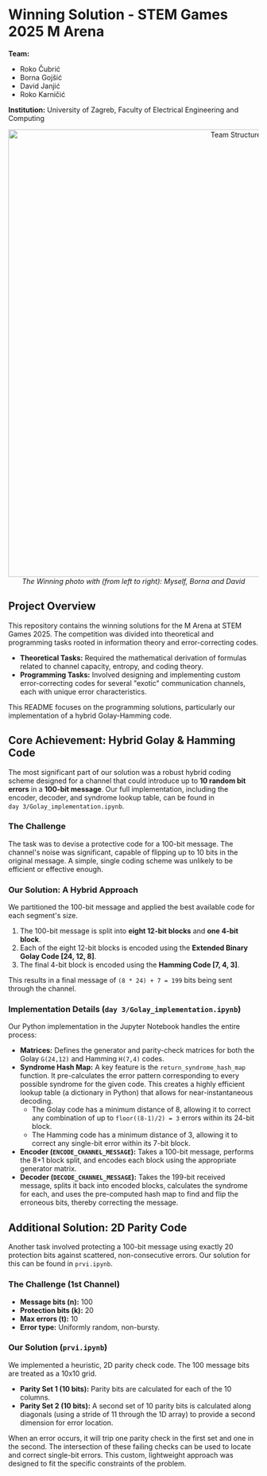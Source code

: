 # Winning Solution - STEM Games 2025 M Arena

**Team:**
*   Roko Čubrić
*   Borna Gojšić
*   David Janjić
*   Roko Karničić

**Institution:** University of Zagreb, Faculty of Electrical Engineering and Computing

<p align="center">
  <img src="images/pic1.jpg" alt="Team Structure" width="900"/>
  <br>
  <em>The Winning photo with (from left to right): Myself, Borna and David</em>
</p>

## Project Overview

This repository contains the winning solutions for the M Arena at STEM Games 2025. The competition was divided into theoretical and programming tasks rooted in information theory and error-correcting codes.

*   **Theoretical Tasks:** Required the mathematical derivation of formulas related to channel capacity, entropy, and coding theory.
*   **Programming Tasks:** Involved designing and implementing custom error-correcting codes for several "exotic" communication channels, each with unique error characteristics.

This README focuses on the programming solutions, particularly our implementation of a hybrid Golay-Hamming code.

## Core Achievement: Hybrid Golay & Hamming Code

The most significant part of our solution was a robust hybrid coding scheme designed for a channel that could introduce up to **10 random bit errors** in a **100-bit message**. Our full implementation, including the encoder, decoder, and syndrome lookup table, can be found in<br> `day 3/Golay_implementation.ipynb`.

### The Challenge

The task was to devise a protective code for a 100-bit message. The channel's noise was significant, capable of flipping up to 10 bits in the original message. A simple, single coding scheme was unlikely to be efficient or effective enough.

### Our Solution: A Hybrid Approach

We partitioned the 100-bit message and applied the best available code for each segment's size.

1.  The 100-bit message is split into **eight 12-bit blocks** and **one 4-bit block**.
2.  Each of the eight 12-bit blocks is encoded using the **Extended Binary Golay Code [24, 12, 8]**.
3.  The final 4-bit block is encoded using the **Hamming Code [7, 4, 3]**.

This results in a final message of `(8 * 24) + 7 = 199` bits being sent through the channel.

### Implementation Details (`day 3/Golay_implementation.ipynb`)

Our Python implementation in the Jupyter Notebook handles the entire process:

*   **Matrices:** Defines the generator and parity-check matrices for both the Golay `G(24,12)` and Hamming `H(7,4)` codes.
*   **Syndrome Hash Map:** A key feature is the `return_syndrome_hash_map` function. It pre-calculates the error pattern corresponding to every possible syndrome for the given code. This creates a highly efficient lookup table (a dictionary in Python) that allows for near-instantaneous decoding.
    *   The Golay code has a minimum distance of 8, allowing it to correct any combination of up to `floor((8-1)/2) = 3` errors within its 24-bit block.
    *   The Hamming code has a minimum distance of 3, allowing it to correct any single-bit error within its 7-bit block.
*   **Encoder (`ENCODE_CHANNEL_MESSAGE`):** Takes a 100-bit message, performs the 8+1 block split, and encodes each block using the appropriate generator matrix.
*   **Decoder (`DECODE_CHANNEL_MESSAGE`):** Takes the 199-bit received message, splits it back into encoded blocks, calculates the syndrome for each, and uses the pre-computed hash map to find and flip the erroneous bits, thereby correcting the message.

## Additional Solution: 2D Parity Code

Another task involved protecting a 100-bit message using exactly 20 protection bits against scattered, non-consecutive errors. Our solution for this can be found in `prvi.ipynb`.

### The Challenge (1st Channel)

-   **Message bits (n):** 100
-   **Protection bits (k):** 20
-   **Max errors (t):** 10
-   **Error type:** Uniformly random, non-bursty.

### Our Solution (`prvi.ipynb`)

We implemented a heuristic, 2D parity check code. The 100 message bits are treated as a 10x10 grid.

*   **Parity Set 1 (10 bits):** Parity bits are calculated for each of the 10 columns.
*   **Parity Set 2 (10 bits):** A second set of 10 parity bits is calculated along diagonals (using a stride of 11 through the 1D array) to provide a second dimension for error location.

When an error occurs, it will trip one parity check in the first set and one in the second. The intersection of these failing checks can be used to locate and correct single-bit errors. This custom, lightweight approach was designed to fit the specific constraints of the problem.
